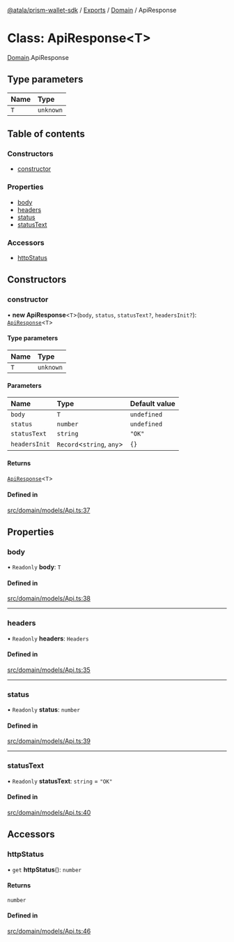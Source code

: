 [@atala/prism-wallet-sdk](../README.md) / [Exports](../modules.md) / [Domain](../modules/Domain.md) / ApiResponse

# Class: ApiResponse\<T\>

[Domain](../modules/Domain.md).ApiResponse

## Type parameters

| Name | Type |
| :------ | :------ |
| `T` | `unknown` |

## Table of contents

### Constructors

- [constructor](Domain.ApiResponse.md#constructor)

### Properties

- [body](Domain.ApiResponse.md#body)
- [headers](Domain.ApiResponse.md#headers)
- [status](Domain.ApiResponse.md#status)
- [statusText](Domain.ApiResponse.md#statustext)

### Accessors

- [httpStatus](Domain.ApiResponse.md#httpstatus)

## Constructors

### constructor

• **new ApiResponse**\<`T`\>(`body`, `status`, `statusText?`, `headersInit?`): [`ApiResponse`](Domain.ApiResponse.md)\<`T`\>

#### Type parameters

| Name | Type |
| :------ | :------ |
| `T` | `unknown` |

#### Parameters

| Name | Type | Default value |
| :------ | :------ | :------ |
| `body` | `T` | `undefined` |
| `status` | `number` | `undefined` |
| `statusText` | `string` | `"OK"` |
| `headersInit` | `Record`\<`string`, `any`\> | `{}` |

#### Returns

[`ApiResponse`](Domain.ApiResponse.md)\<`T`\>

#### Defined in

[src/domain/models/Api.ts:37](https://github.com/hyperledger/identus-edge-agent-sdk-ts/blob/7b4542fdfe44dc06a6c4ef341cf3335e29422147/src/domain/models/Api.ts#L37)

## Properties

### body

• `Readonly` **body**: `T`

#### Defined in

[src/domain/models/Api.ts:38](https://github.com/hyperledger/identus-edge-agent-sdk-ts/blob/7b4542fdfe44dc06a6c4ef341cf3335e29422147/src/domain/models/Api.ts#L38)

___

### headers

• `Readonly` **headers**: `Headers`

#### Defined in

[src/domain/models/Api.ts:35](https://github.com/hyperledger/identus-edge-agent-sdk-ts/blob/7b4542fdfe44dc06a6c4ef341cf3335e29422147/src/domain/models/Api.ts#L35)

___

### status

• `Readonly` **status**: `number`

#### Defined in

[src/domain/models/Api.ts:39](https://github.com/hyperledger/identus-edge-agent-sdk-ts/blob/7b4542fdfe44dc06a6c4ef341cf3335e29422147/src/domain/models/Api.ts#L39)

___

### statusText

• `Readonly` **statusText**: `string` = `"OK"`

#### Defined in

[src/domain/models/Api.ts:40](https://github.com/hyperledger/identus-edge-agent-sdk-ts/blob/7b4542fdfe44dc06a6c4ef341cf3335e29422147/src/domain/models/Api.ts#L40)

## Accessors

### httpStatus

• `get` **httpStatus**(): `number`

#### Returns

`number`

#### Defined in

[src/domain/models/Api.ts:46](https://github.com/hyperledger/identus-edge-agent-sdk-ts/blob/7b4542fdfe44dc06a6c4ef341cf3335e29422147/src/domain/models/Api.ts#L46)
